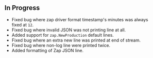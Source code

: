 ## In Progress

- Fixed bug where zap driver format timestamp's minutes was always fixed at `12`.
- Fixed bug where invalid JSON was not printing line at all.
- Added support for `zap.NewProduction` default lines.
- Fixed bug where an extra new line was printed at end of stream.
- Fixed bug where non-log line were printed twice.
- Added formatting of Zap JSON line.
